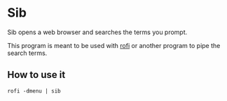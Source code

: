 # Sib
Sib opens a web browser and searches the terms you prompt.

This program is meant to be used with [rofi](https://github.com/davatorium/rofi) or another program to pipe the search terms.

## How to use it
```
rofi -dmenu | sib
```
